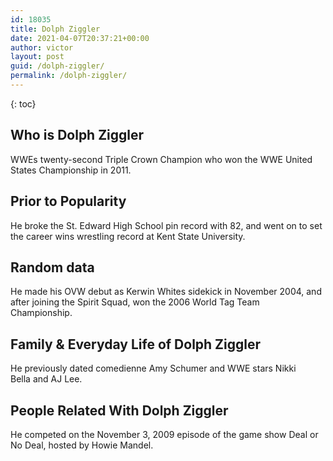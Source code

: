 ```yaml
---
id: 18035
title: Dolph Ziggler
date: 2021-04-07T20:37:21+00:00
author: victor
layout: post
guid: /dolph-ziggler/
permalink: /dolph-ziggler/
---
```



{: toc}


## Who is Dolph Ziggler



WWEs twenty-second Triple Crown Champion who won the WWE United States Championship in 2011.

                
                
                
## Prior to Popularity



He broke the St. Edward High School pin record with 82, and went on to set the career wins wrestling record at Kent State University.

                
                
                
## Random data



He made his OVW debut as Kerwin Whites sidekick in November 2004, and after joining the Spirit Squad, won the 2006 World Tag Team Championship. 

                
                
                
## Family & Everyday Life of Dolph Ziggler



He previously dated comedienne Amy Schumer and WWE stars Nikki Bella and AJ Lee. 

                
                
                
## People Related With Dolph Ziggler



He competed on the November 3, 2009 episode of the game show Deal or No Deal, hosted by Howie Mandel.

                
              
            
          
          
          